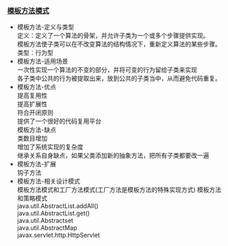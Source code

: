 ### [模板方法模式](/DesignPattern/src/main/java/com/yyq/DesignPattern/behavioral/templatemethod/)  
* 模板方法-定义与类型  
定义：定义了一个算法的骨架，并允许子类为一个或多个步骤提供实现。  
     模板方法使子类可以在不改变算法的结构情况下，重新定义算法的某些步骤。  
类型：行为型  
* 模板方法-适用场景  
一次性实现一个算法的不变的部分，并将可变的行为留给子类来实现  
各子类中公共的行为被提取出来，放到公共的子类当中，从而避免代码重复。  
* 模板方法-优点  
提高复用性  
提高扩展性  
符合开闭原则  
提供了一个很好的代码复用平台  
模板方法-缺点  
类数目增加  
增加了系统实现的复杂度  
继承关系自身缺点，如果父类添加新的抽象方法，把所有子类都要改一遍  
* 模板方法-扩展  
钩子方法  
* 模板方法-相关设计模式  
模板方法模式和工厂方法模式(工厂方法是模板方法的特殊实现方式) 
模板方法和策略模式  
java.util.AbstractList.addAll()  
java.util.AbstractList.get()    
java.util.Abstractset  
java.util.AbstractMap  
javax.servlet.http.HttpServlet  
